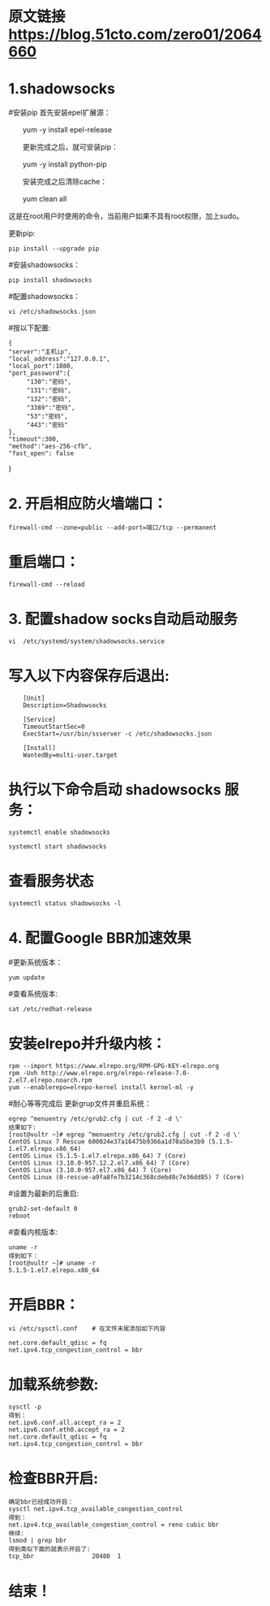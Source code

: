 # 原文链接 https://blog.51cto.com/zero01/2064660
# 1.shadowsocks
#安装pip
首先安装epel扩展源：

　　yum -y install epel-release

　　更新完成之后，就可安装pip：

　　yum -y install python-pip

　　安装完成之后清除cache：

　　yum clean all

这是在root用户时使用的命令，当前用户如果不具有root权限，加上sudo。

更新pip:

    pip install --upgrade pip

#安装shadowsocks：

    pip install shadowsocks
    
#配置shadowsocks：

    vi /etc/shadowsocks.json

#按以下配置:

    {
    "server":"主机ip",
    "local_address":"127.0.0.1",
    "local_port":1080,
    "port_password":{
         "130":"密码",
         "131":"密码",
         "132":"密码",
         "3389":"密码",
         "53":"密码",
         "443":"密码"
    },
    "timeout":300,
    "method":"aes-256-cfb",
    "fast_open": false
}

# 2. 开启相应防火墙端口：

    firewall-cmd --zone=public --add-port=端口/tcp --permanent
    
# 重启端口：

    firewall-cmd --reload
 
# 3. 配置shadow socks自动启动服务

    vi  /etc/systemd/system/shadowsocks.service
    
# 写入以下内容保存后退出:

        [Unit]
        Description=Shadowsocks

        [Service]
        TimeoutStartSec=0
        ExecStart=/usr/bin/ssserver -c /etc/shadowsocks.json

        [Install]
        WantedBy=multi-user.target
        
# 执行以下命令启动 shadowsocks 服务：

    systemctl enable shadowsocks
    
    systemctl start shadowsocks
    
# 查看服务状态
    
    systemctl status shadowsocks -l
    
    
# 4. 配置Google BBR加速效果

#更新系统版本：

    yum update
    
#查看系统版本:

    cat /etc/redhat-release 
    
# 安装elrepo并升级内核：

    rpm --import https://www.elrepo.org/RPM-GPG-KEY-elrepo.org
    rpm -Uvh http://www.elrepo.org/elrepo-release-7.0-2.el7.elrepo.noarch.rpm
    yum --enablerepo=elrepo-kernel install kernel-ml -y

#耐心等等完成后 更新grup文件并重启系统：

    egrep ^menuentry /etc/grub2.cfg | cut -f 2 -d \'
    结果如下:
    [root@vultr ~]# egrep ^menuentry /etc/grub2.cfg | cut -f 2 -d \'
    CentOS Linux 7 Rescue 600024e37a16475b9366a1d70a5be3b9 (5.1.5-1.el7.elrepo.x86_64)
    CentOS Linux (5.1.5-1.el7.elrepo.x86_64) 7 (Core)
    CentOS Linux (3.10.0-957.12.2.el7.x86_64) 7 (Core)
    CentOS Linux (3.10.0-957.el7.x86_64) 7 (Core)
    CentOS Linux (0-rescue-a9fa8fe7b3214c368cdebd8c7e36dd85) 7 (Core)
#设置为最新的后重启:

    grub2-set-default 0
    reboot
    
 #查看内核版本:
 
    uname -r
    得到如下：
    [root@vultr ~]# uname -r
    5.1.5-1.el7.elrepo.x86_64
    
# 开启BBR：

    vi /etc/sysctl.conf    # 在文件末尾添加如下内容

    net.core.default_qdisc = fq
    net.ipv4.tcp_congestion_control = bbr

# 加载系统参数:

    sysctl -p
    得到：
    net.ipv6.conf.all.accept_ra = 2
    net.ipv6.conf.eth0.accept_ra = 2
    net.core.default_qdisc = fq
    net.ipv4.tcp_congestion_control = bbr
    
 # 检查BBR开启:
 
    确定bbr已经成功开启：
    sysctl net.ipv4.tcp_available_congestion_control
    得到：
    net.ipv4.tcp_available_congestion_control = reno cubic bbr
    继续:
    lsmod | grep bbr
    得到类似下面的就表示开启了:
    tcp_bbr                20480  1
    
 # 结束！

